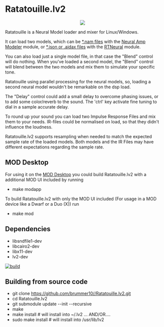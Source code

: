 # Ratatouille.lv2

<p align="center">
    <img src="https://github.com/brummer10/Ratatouille.lv2/blob/main/Ratatouille.png?raw=true" />
</p>

Ratatouille is a Neural Model loader and mixer for Linux/Windows.

It can load two models, which can be [*.nam files](https://tonehunt.org/all) with the
[Neural Amp Modeler](https://github.com/sdatkinson/NeuralAmpModelerCore) module, or 
[*.json or .aidax files](https://cloud.aida-x.cc/all) with the 
[RTNeural](https://github.com/jatinchowdhury18/RTNeural) module.

You can also load just a single model file, in that case the "Blend" control will do nothing.
When you've loaded a second model, the "Blend" control will blend between the two models and
mix them to simulate your specific tone.

Ratatouille using parallel processing for the neural models,
so, loading a second neural model wouldn't be remarkable on the dsp load.

The "Delay" control could add a small delay to overcome phasing issues,
or to add some color/reverb to the sound. 
The 'ctrl' key activate fine tuning to dial in a sample accurate delay.

To round up your sound you can load two Impulse Response Files and mix them to your needs.
IR-files could be normalised on load, so that they didn't influence the loudness. 

Ratatouille.lv2 supports resampling when needed to match the expected sample rate of the 
loaded models. Both models and the IR Files may have different expectations regarding the sample rate.

## MOD Desktop
For using it on the [MOD Desktop](https://github.com/moddevices/mod-desktop) you could build Ratatouille.lv2
with a additional MOD UI included by running

- make modapp

To build Ratatouille.lv2 with only the MOD UI included (For usage in a MOD device like a Dwarf or a Duo (X)) run

- make mod


## Dependencies

- libsndfile1-dev
- libcairo2-dev
- libx11-dev
- lv2-dev

[![build](https://github.com/brummer10/Ratatouille.lv2/actions/workflows/build.yml/badge.svg)](https://github.com/brummer10/Ratatouille.lv2/actions/workflows/build.yml)

## Building from source code

- git clone https://github.com/brummer10//Ratatouille.lv2.git
- cd Ratatouille.lv2
- git submodule update --init --recursive
- make
- make install # will install into ~/.lv2 ... AND/OR....
- sudo make install # will install into /usr/lib/lv2
